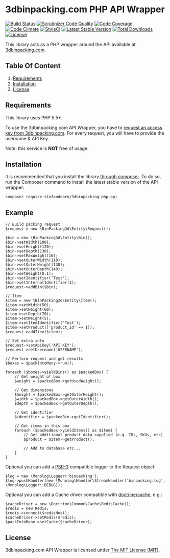 # 3dbinpacking.com PHP API Wrapper

[![Build Status](https://api.travis-ci.org/stefandoorn/3dbinpacking-php-api.svg?branch=master)](https://travis-ci.org/stefandoorn/3dbinpacking-php-api)
[![Scrutinizer Code Quality](https://scrutinizer-ci.com/g/stefandoorn/3dbinpacking-php-api/badges/quality-score.png?b=master)](https://scrutinizer-ci.com/g/stefandoorn/3dbinpacking-php-api/?branch=master)
[![Code Coverage](https://scrutinizer-ci.com/g/stefandoorn/3dbinpacking-php-api/badges/coverage.png?b=master)](https://scrutinizer-ci.com/g/stefandoorn/3dbinpacking-php-api/?branch=master)
[![Code Climate](https://codeclimate.com/github/stefandoorn/3dbinpacking-php-api/badges/gpa.svg)](https://codeclimate.com/github/stefandoorn/3dbinpacking-php-api)
[![StyleCI](https://styleci.io/repos/45122563/shield)](https://styleci.io/repos/45122563)
[![Latest Stable Version](http://img.shields.io/packagist/v/stefandoorn/3dbinpacking-php-api.svg?style=flat)](https://packagist.org/packages/stefandoorn/3dbinpacking-php-api)
[![Total Downloads](https://img.shields.io/packagist/dt/stefandoorn/3dbinpacking-php-api.svg?style=flat)](https://packagist.org/packages/stefandoorn/3dbinpacking-php-api)
[![License](https://img.shields.io/packagist/l/stefandoorn/3dbinpacking-php-api.svg?style=flat)](https://packagist.org/packages/stefandoorn/3dbinpacking-php-api)

This library acts as a PHP wrapper around the API available at [3dbinpacking.com](http://www.3dbinpacking.com).

## Table Of Content

1. [Requirements](#requirements)
2. [Installation](#installation)
3. [License](#license-section)

<a name="requirements"></a>
## Requirements

This library uses PHP 5.5+.

To use the 3dbinpacking.com API Wrapper, you have to [request an access key from 3dbinpacking.com](http://www.3dbinpacking.com). For every request,
you will have to provide the username & API Key.

Note: this service is **NOT** free of usage.

<a name="installation"></a>
## Installation

It is recommended that you install the library [through composer](http://getcomposer.org/). To do so,
run the Composer command to install the latest stable version of the API wrapper:

```shell
composer require stefandoorn/3dbinpacking-php-api
```

## Example

````
// Build packing request
$request = new \BinPacking3d\Entity\Request();

$bin = new \BinPacking3d\Entity\Bin();
$bin->setWidth(100);
$bin->setHeight(120);
$bin->setDepth(130);
$bin->setMaxWeight(10);
$bin->setOuterWidth(110);
$bin->setOuterHeight(130);
$bin->setOuterDepth(140);
$bin->setWeight(0.1);
$bin->setIdentifier('Test');
$bin->setInternalIdentifier(1);
$request->addBin($bin);

// Item
$item = new \BinPacking3d\Entity\Item();
$item->setWidth(50);
$item->setHeight(60);
$item->setDepth(70);
$item->setWeight(5);
$item->setItemIdentifier('Test');
$item->setProduct(['product_id' => 1]);
$request->addItem($item);

// Set extra info
$request->setApiKey('API KEY');
$request->setUsername('USERNAME');

// Perform request and get results
$boxes = $packIntoMany->run();

foreach ($boxes->yieldBins() as $packedBox) {
    // Get weight of box
    $weight = $packedBox->getUsedWeight();

    // Get dimensions
    $height = $packedBox->getOuterHeight();
    $width = $packedBox->getOuterWidth();
    $depth = $packedBox->getOuterDepth();

    // Get identifier
    $identifier = $packedBin->getIdentifier();

    // Get items in this box
    foreach ($packedBox->yieldItems() as $item) {
    	// Get additional product data supplied (e.g. IDs, SKUs, etc)
    	$product = $item->getProduct();

    	// Add to database etc...
    }
}
````

Optional you can add a [PSR-3](https://github.com/php-fig/fig-standards/blob/master/accepted/PSR-3-logger-interface.md) compatible logger to the Request object:

````
$log = new \Monolog\Logger('binpacking');
$log->pushHandler(new \Monolog\Handler\StreamHandler('binpacking.log', \Monolog\Logger::DEBUG));
````

Optional you can add a Cache driver compatible with [doctrine/cache](https://github.com/doctrine/cache), e.g.:

````
$cacheDriver = new \Doctrine\Common\Cache\RedisCache();
$redis = new Redis;
$redis->connect($redisHost);
$cacheDriver->setRedis($redis);
$packIntoMany->setCache($cacheDriver);
````

<a name="license-section"></a>
## License

3dbinpacking.com API Wrapper is licensed under [The MIT License (MIT)](LICENSE).
